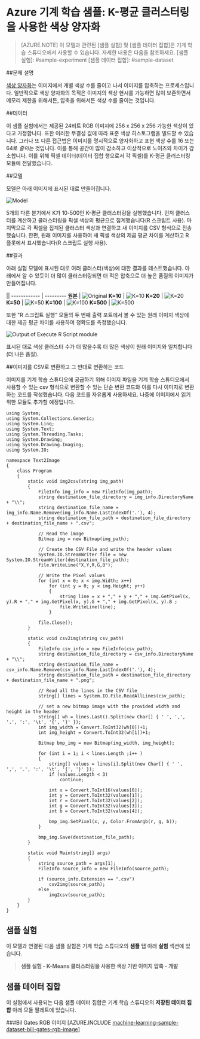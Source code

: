 ﻿<properties title="Azure Machine Learning Sample: Color quantization using K-Means clustering" pageTitle="기계 학습 샘플: K-평균 클러스터링을 사용한 색상 양자화 | Azure" description="여러 가지 K-평균 클러스터링 값을 사용한 색상 이미지 양자화를 평가하는 샘플 Azure 기계 학습 실험입니다." metaKeywords="" services="machine-learning" solutions="" documentationCenter="" authors="garye" manager="paulettm" editor="cgronlun"  videoId="" scriptId="" />

<tags ms.service="machine-learning" ms.workload="data-services" ms.tgt_pltfrm="na" ms.devlang="na" ms.topic="article" ms.date="10/23/2014" ms.author="garye" />


# Azure 기계 학습 샘플: K-평균 클러스터링을 사용한 색상 양자화

>[AZURE.NOTE]
>이 모델과 관련된 [샘플 실험] 및 [샘플 데이터 집합]은 기계 학습 스튜디오에서 사용할 수 있습니다. 자세한 내용은 다음을 참조하세요.
[샘플 실험]: #sample-experiment
[샘플 데이터 집합]: #sample-dataset


##문제 설명

[색상 양자화](http://en.wikipedia.org/wiki/Color_quantization "Color quantization")는 이미지에서 개별 색상 수를 줄이고 나서 이미지를 압축하는 프로세스입니다. 일반적으로 색상 양자화의 목적은 이미지의 색상 현시를 가능하면 많이 보존하면서 메모리 제한을 위해서든, 압축을 위해서든 색상 수를 줄이는 것입니다. 

##데이터

이 샘플 실험에서는 제공된 24비트 RGB 이미지에 256 x 256 x 256 가능한 색상이 있다고 가정합니다. 또한 이러한 무결성 값에 따라 표준 색상 히스토그램을 빌드할 수 있습니다. 그러나 또 다른 접근법은 이미지를 명시적으로 양자화하고 표현 색상 수를 16 또는 64로 *줄이는* 것입니다. 이를 통해 공간이 많이 감소하고 이상적으로 노이즈와 차이가 감소합니다. 이를 위해 픽셀 데이터(데이터 집합 행으로서 각 픽셀)를 K-평균 클러스터링 모듈에 전달했습니다. 

##모델

모델은 아래 이미지에 표시된 대로 만들어집니다.

![Model][image1]

5개의 다른 분기에서 K가 10-500인 K-평균 클러스터링을 실행했습니다. 먼저 클러스터를 계산하고 클러스터링을 픽셀 색상의 평균으로 집계했습니다(R 스크립트 사용). 
마지막으로 각 픽셀을 집계된 클러스터 색상과 연결하고 새 이미지를 CSV 형식으로 전송했습니다. 한편, 원래 이미지를 사용하여 새 픽셀 색상의 제곱 평균 차이를 계산하고 R 플롯에서 표시했습니다(R 스크립트 실행 사용). 

##결과

아래 실험 모델에 표시된 대로 여러 클러스터(색상)에 대한 결과를 테스트했습니다. 아래에서 알 수 있듯이 더 많이 클러스터링되면 더 적은 압축으로 더 높은 품질의 이미지가 만들어집니다.

||
------------ | ---------
**원본** | ![Original][image2a]
**K=10**     | ![K=10][image2b]
**K=20**     | ![K=20][image2c]
**K=50**     | ![K=50][image2d]
**K=100**    | ![K=100][image2e]
**K=500**    | ![K=500][image2f]


또한 "R 스크립트 실행" 모듈의 두 번째 출력 포트에서 볼 수 있는 원래 이미지 색상에 대한 제곱 평균 차이를 사용하여 정확도를 측정했습니다.

![Output of Execute R Script module][image3]

표시된 대로 색상 클러스터 수가 더 많을수록 더 많은 색상이 원래 이미지와 일치합니다(더 나은 품질). 

##이미지를 CSV로 변환하고 그 반대로 변환하는 코드

이미지를 기계 학습 스튜디오에 공급하기 위해 이미지 파일을 기계 학습 스튜디오에서 사용할 수 있는 csv 형식으로 변환할 수 있는 단순 변환 코드와 이를 다시 이미지로 변환하는 코드를 작성했습니다. 다음 코드를 자유롭게 사용하세요. 나중에 이미지에서 읽기 위한 모듈도 추가할 예정입니다. 

	using System;
	using System.Collections.Generic;
	using System.Linq;
	using System.Text;
	using System.Threading.Tasks;
	using System.Drawing;
	using System.Drawing.Imaging;
	using System.IO;
	 
	namespace Text2Image
	{
	    class Program
	    {
	        static void img2csv(string img_path)
	        {
	            FileInfo img_info = new FileInfo(img_path);
	            string destination_file_directory = img_info.DirectoryName + "\\";
	            string destination_file_name = img_info.Name.Remove(img_info.Name.LastIndexOf('.'), 4);
	            string destination_file_path = destination_file_directory + destination_file_name + ".csv";
	 
	            // Read the image
	            Bitmap img = new Bitmap(img_path);
	 
	            // Create the CSV File and write the header values
	            System.IO.StreamWriter file = new System.IO.StreamWriter(destination_file_path);
	            file.WriteLine("X,Y,R,G,B");
	 
	            // Write the Pixel values
	            for (int x = 0; x < img.Width; x++)
	                for (int y = 0; y < img.Height; y++)
	                {
	                    string line = x + "," + y + "," + img.GetPixel(x, y).R + "," + img.GetPixel(x, y).G + "," + img.GetPixel(x, y).B ;
	                    file.WriteLine(line);
	                }
	 
	            file.Close();
	        }
	 
	        static void csv2img(string csv_path)
	        {
	            FileInfo csv_info = new FileInfo(csv_path);
	            string destination_file_directory = csv_info.DirectoryName + "\\";
	            string destination_file_name = csv_info.Name.Remove(csv_info.Name.LastIndexOf('.'), 4);
	            string destination_file_path = destination_file_directory + destination_file_name + ".png";
	            
	            // Read all the lines in the CSV file
	            string[] lines = System.IO.File.ReadAllLines(csv_path);
	 
	            // set a new bitmap image with the provided width and height in the header
	            string[] wh = lines.Last().Split(new Char[] { ' ', ',', '.', ':', '\t', '{', '}' });
	            int img_width = Convert.ToInt32(wh[0])+1;
	            int img_height = Convert.ToInt32(wh[1])+1;
	 
	            Bitmap bmp_img = new Bitmap(img_width, img_height);
	 
	            for (int i = 1; i < lines.Length ;i++ )
	            {
	                string[] values = lines[i].Split(new Char[] { ' ', ',', '.', ':', '\t', '{', '}' });
	                if (values.Length < 3)
	                    continue;
	 
	                int x = Convert.ToInt16(values[0]);
	                int y = Convert.ToInt32(values[1]);
	                int r = Convert.ToInt32(values[2]);
	                int g = Convert.ToInt32(values[3]);
	                int b = Convert.ToInt32(values[4]);
	 
	                bmp_img.SetPixel(x, y, Color.FromArgb(r, g, b));
	            }
	 
	            bmp_img.Save(destination_file_path);
	        }
	 
	        static void Main(string[] args)
	        {
	            string source_path = args[1];
	            FileInfo source_info = new FileInfo(source_path);
	 
	            if (source_info.Extension == ".csv")
	                csv2img(source_path);
	            else
	                img2csv(source_path);
	        }
	    }
	}


## 샘플 실험

이 모델과 연결된 다음 샘플 실험은 기계 학습 스튜디오의 **샘플** 탭 아래 **실험** 섹션에 있습니다.

> **샘플 실험 - K-Means 클러스터링을 사용한 색상 기반 이미지 압축 - 개발**


## 샘플 데이터 집합

이 실험에서 사용되는 다음 샘플 데이터 집합은 기계 학습 스튜디오의 **저장된 데이터 집합** 아래 모듈 팔레트에 있습니다.

###Bil Gates RGB 이미지
[AZURE.INCLUDE [machine-learning-sample-dataset-bill-gates-rgb-image](../includes/machine-learning-sample-dataset-bill-gates-rgb-image.md)]



[image1]:./media/machine-learning-sample-color-quantization-using-k-means-clustering/image1.png
[image2a]:./media/machine-learning-sample-color-quantization-using-k-means-clustering/image2a.jpg
[image2b]:./media/machine-learning-sample-color-quantization-using-k-means-clustering/image2b.png
[image2c]:./media/machine-learning-sample-color-quantization-using-k-means-clustering/image2c.png
[image2d]:./media/machine-learning-sample-color-quantization-using-k-means-clustering/image2d.png
[image2e]:./media/machine-learning-sample-color-quantization-using-k-means-clustering/image2e.png
[image2f]:./media/machine-learning-sample-color-quantization-using-k-means-clustering/image2f.png
[image3]:./media/machine-learning-sample-color-quantization-using-k-means-clustering/image3.png

